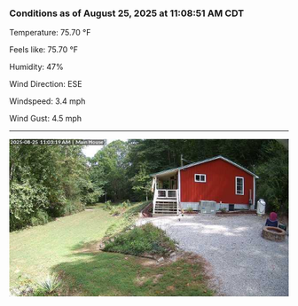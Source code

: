 ### Conditions as of August 25, 2025 at 11:08:51 AM CDT 

Temperature: 75.70 &deg;F

Feels like: 75.70 &deg;F

Humidity: 47%

Wind Direction: ESE

Windspeed: 3.4 mph

Wind Gust: 4.5 mph

---

<img src="./images/latest.jpeg"/>

